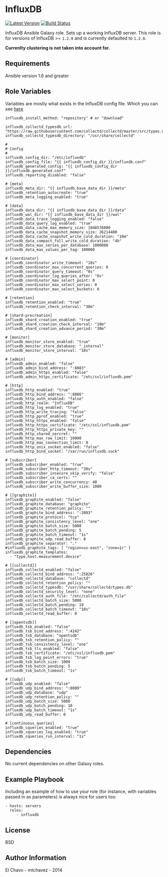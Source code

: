 # InfluxDB
[![Latest Version](http://img.shields.io/github/release/mtchavez/ansible-influxdb.svg?style=flat-square)](https://github.com/mtchavez/ansible-influxdb/releases)
[![Build Status](https://travis-ci.org/mtchavez/ansible-influxdb.svg?branch=master)](https://travis-ci.org/mtchavez/ansible-influxdb)

InfluxDB Ansible Galaxy role. Sets up a working InfluxDB server.
This role is for versions of InfluxDB >= `1.2.0` and is currently defaulted to `1.2.0`.

**Currenlty clustering is not taken into account for.**

## Requirements

Ansible version 1.6 and greater

## Role Variables

Variables are mostly what exists in the InfluxDB config file. Which you can see [here](https://raw.githubusercontent.com/influxdb/influxdb/master/etc/config.sample.toml)

```
influxdb_install_method: "repository" # or "download"

influxdb_collectd_typesdb_url: "https://raw.githubusercontent.com/collectd/collectd/master/src/types.db"
influxdb_collectd_typesdb_directory: "/usr/share/collectd"

#
# Config
#
influxdb_config_dir: "/etc/influxdb"
influxdb_config_file: "{{ influxdb_config_dir }}/influxdb.conf"
influxdb_generated_config: "{{ influxdb_config_dir }}/influxdb.generated.conf"
influxdb_reporting_disabled: "false"

# [meta]
influxdb_meta_dir: "{{ influxdb_base_data_dir }}/meta"
influxdb_retention_autocreate: "true"
influxdb_meta_logging_enabled: "true"

# [data]
influxdb_data_dir: "{{ influxdb_base_data_dir }}/data"
influxdb_wal_dir: "{{ influxdb_base_data_dir }}/wal"
influxdb_data_trace_logging_enabled: "false"
influxdb_data_query_log_enabled: "true"
influxdb_data_cache_max_memory_size: 1048576000
influxdb_data_cache_snapshot_memory_size: 26214400
influxdb_data_cache_snapshot_write_cold_duration: "10m"
influxdb_data_compact_full_write_cold_duration: "4h"
influxdb_data_max_series_per_database: 1000000
influxdb_data_max_values_per_tag: 100000

# [coordinator]
influxdb_coordinator_write_timeout: "10s"
influxdb_coordinator_max_concurrent_queries: 0
influxdb_coordinator_query_timeout: "0s"
influxdb_coordinator_log_queries_after: "0s"
influxdb_coordinator_max_select_point: 0
influxdb_coordinator_max_select_series: 0
influxdb_coordinator_max_select_buckets: 0

# [retention]
influxdb_retention_enabled: "true"
influxdb_retention_check_interval: "30m"

# [shard-precreation]
influxdb_shard_creation_enabled: "true"
influxdb_shard_creation_check_interval: "10m"
influxdb_shard_creation_advance_period: "30m"

# [monitor]
influxdb_monitor_store_enabled: "true"
influxdb_monitor_store_database: "_internal"
influxdb_monitor_store_interval: "10s"

# [admin]
influxdb_admin_enabled: "false"
influxdb_admin_bind_address: ":8083"
influxdb_admin_https_enabled: "false"
influxdb_admin_https_certificate: "/etc/ssl/influxdb.pem"

# [http]
influxdb_http_enabled: "true"
influxdb_http_bind_address: ":8086"
influxdb_http_auth_enabled: "false"
influxdb_http_realm: "InfluxDB"
influxdb_http_log_enabled: "true"
influxdb_http_write_tracing: "false"
influxdb_http_pprof_enabled: "true"
influxdb_http_https_enabled: "false"
influxdb_http_https_certificate: "/etc/ssl/influxdb.pem"
influxdb_http_https_private_key: ""
influxdb_http_shared_sercret: ""
influxdb_http_max_row_limit: 10000
influxdb_http_max_connection_limit: 0
influxdb_http_unix_socket_enabled: "false"
influxdb_http_bind_socket: "/var/run/influxdb.sock"

# [subscriber]
influxdb_subscriber_enabled: "true"
influxdb_subscriber_http_timeout: "30s"
influxdb_subscriber_insecure_skip_verify: "false"
influxdb_subscriber_ca_certs: ""
influxdb_subscriber_write_concurrency: 40
influxdb_subscriber_write_buffer_size: 1000

# [[graphite]]
influxdb_graphite_enabled: "false"
influxdb_graphite_database: "graphite"
influxdb_graphite_retention_policy: ""
influxdb_graphite_bind_address: ":2003"
influxdb_graphite_protocol: "tcp"
influxdb_graphite_consistency_level: "one"
influxdb_graphite_batch_size: 5000
influxdb_graphite_batch_pending: 5
influxdb_graphite_batch_timeout: "1s"
influxdb_graphite_udp_read_buffer: 0
influxdb_graphite_separator: "."
#influxdb_graphite_tags: [ "region=us-east", "zone=1c" ]
influxdb_graphite_templates:
  - "type.host.measurement.device"

# [[collectd]]
influxdb_collectd_enabled: "false"
influxdb_collectd_bind_address: ":25826"
influxdb_collectd_database: "collectd"
influxdb_collectd_retention_policy: ""
influxdb_collectd_typesdb: "/usr/share/collectd/types.db"
influxdb_collectd_security_level: "none"
influxdb_collectd_auth_file: "/etc/collectd/auth_file"
influxdb_collectd_batch_size: 5000
influxdb_collectd_batch_pending: 10
influxdb_collectd_batch_timeout: "10s"
influxdb_collectd_read_buffer: 0

# [[opentsdb]]
influxdb_tsb_enabled: "false"
influxdb_tsb_bind_address: ":4242"
influxdb_tsb_database: "opentsdb"
influxdb_tsb_retention_policy: ""
influxdb_tsb_consistency_level: "one"
influxdb_tsb_tls_enabled: "false"
influxdb_tsb_certificate: "/etc/ssl/influxdb.pem"
influxdb_tsb_log_point_errors: "true"
influxdb_tsb_batch_size: 1000
influxdb_tsb_batch_pending: 5
influxdb_tsb_batch_timeout: "1s"

# [[udp]]
influxdb_udp_enabled: "false"
influxdb_udp_bind_address: ":8089"
influxdb_udp_database: "udp"
influxdb_udp_retention_policy: ""
influxdb_udp_batch_size: 5000
influxdb_udp_batch_pending: 10
influxdb_udp_batch_timeout: "1s"
influxdb_udp_read_buffer: 0

# [continuous_queries]
influxdb_cqueries_enabled: "true"
influxdb_cqueries_log_enabled: "true"
influxdb_cqueries_run_interval: "1s"
```

## Dependencies

No current dependencies on other Galaxy roles.

## Example Playbook

Including an example of how to use your role (for instance, with variables passed in as parameters) is always nice for users too:

    - hosts: servers
      roles:
         - influxdb
## License

BSD

## Author Information

El Chavo - mtchavez - 2014

